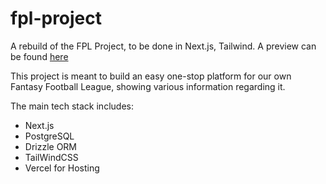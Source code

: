 # fpl-project

A rebuild of the FPL Project, to be done in Next.js, Tailwind. A preview can be found [here](https://fpl-project-one.vercel.app)

This project is meant to build an easy one-stop platform for our own Fantasy Football League, showing various information regarding it.

The main tech stack includes:

- Next.js
- PostgreSQL
- Drizzle ORM
- TailWindCSS
- Vercel for Hosting
